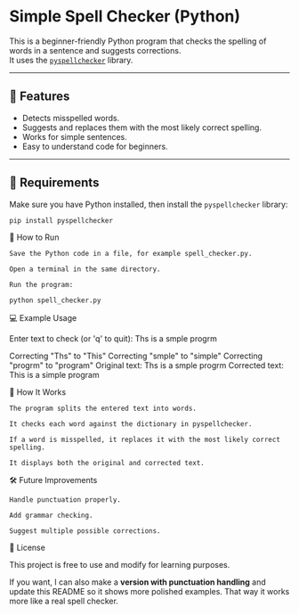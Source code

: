 # Simple Spell Checker (Python)

This is a beginner-friendly Python program that checks the spelling of words in a sentence and suggests corrections.  
It uses the [`pyspellchecker`](https://pypi.org/project/pyspellchecker/) library.

---

## 📌 Features
- Detects misspelled words.
- Suggests and replaces them with the most likely correct spelling.
- Works for simple sentences.
- Easy to understand code for beginners.

---

## 📂 Requirements
Make sure you have Python installed, then install the `pyspellchecker` library:

```bash
pip install pyspellchecker
```
🚀 How to Run

    Save the Python code in a file, for example spell_checker.py.

    Open a terminal in the same directory.

    Run the program:

```bash
python spell_checker.py
```

💻 Example Usage

Enter text to check (or 'q' to quit): Ths is a smple progrm

Correcting "Ths" to "This"
Correcting "smple" to "simple"
Correcting "progrm" to "program"
Original text: Ths is a smple progrm
Corrected text: This is a simple program

📜 How It Works

    The program splits the entered text into words.

    It checks each word against the dictionary in pyspellchecker.

    If a word is misspelled, it replaces it with the most likely correct spelling.

    It displays both the original and corrected text.

🛠 Future Improvements

    Handle punctuation properly.

    Add grammar checking.

    Suggest multiple possible corrections.

📄 License

This project is free to use and modify for learning purposes.

If you want, I can also make a **version with punctuation handling** and update this README so it shows more polished examples. That way it works more like a real spell checker.
